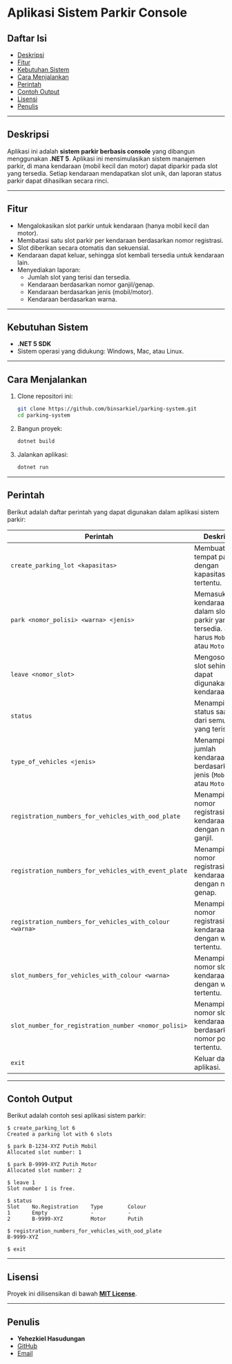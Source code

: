 # Aplikasi Sistem Parkir Console

## Daftar Isi
- [Deskripsi](#deskripsi)
- [Fitur](#fitur)
- [Kebutuhan Sistem](#kebutuhan-sistem)
- [Cara Menjalankan](#cara-menjalankan)
- [Perintah](#perintah)
- [Contoh Output](#contoh-output)
- [Lisensi](#lisensi)
- [Penulis](#penulis)

---

## Deskripsi
Aplikasi ini adalah **sistem parkir berbasis console** yang dibangun menggunakan **.NET 5**. Aplikasi ini mensimulasikan sistem manajemen parkir, di mana kendaraan (mobil kecil dan motor) dapat diparkir pada slot yang tersedia. Setiap kendaraan mendapatkan slot unik, dan laporan status parkir dapat dihasilkan secara rinci.

---

## Fitur
- Mengalokasikan slot parkir untuk kendaraan (hanya mobil kecil dan motor).
- Membatasi satu slot parkir per kendaraan berdasarkan nomor registrasi.
- Slot diberikan secara otomatis dan sekuensial.
- Kendaraan dapat keluar, sehingga slot kembali tersedia untuk kendaraan lain.
- Menyediakan laporan:
  - Jumlah slot yang terisi dan tersedia.
  - Kendaraan berdasarkan nomor ganjil/genap.
  - Kendaraan berdasarkan jenis (mobil/motor).
  - Kendaraan berdasarkan warna.

---

## Kebutuhan Sistem
- **.NET 5 SDK**
- Sistem operasi yang didukung: Windows, Mac, atau Linux.

---

## Cara Menjalankan
1. Clone repositori ini:
   ```bash
   git clone https://github.com/binsarkiel/parking-system.git
   cd parking-system
   ```

2. Bangun proyek:
   ```bash
   dotnet build
   ```

3. Jalankan aplikasi:
   ```bash
   dotnet run
   ```

---

## Perintah
Berikut adalah daftar perintah yang dapat digunakan dalam aplikasi sistem parkir:

| Perintah                                     | Deskripsi                                                                 |
|---------------------------------------------|---------------------------------------------------------------------------|
| `create_parking_lot <kapasitas>`            | Membuat tempat parkir dengan kapasitas tertentu.                         |
| `park <nomor_polisi> <warna> <jenis>`       | Memasukkan kendaraan ke dalam slot parkir yang tersedia. Jenis harus `Mobil` atau `Motor`. |
| `leave <nomor_slot>`                        | Mengosongkan slot sehingga dapat digunakan kendaraan lain.               |
| `status`                                    | Menampilkan status saat ini dari semua slot yang terisi.                 |
| `type_of_vehicles <jenis>`                  | Menampilkan jumlah kendaraan berdasarkan jenis (`Mobil` atau `Motor`).   |
| `registration_numbers_for_vehicles_with_ood_plate` | Menampilkan nomor registrasi kendaraan dengan nomor ganjil.              |
| `registration_numbers_for_vehicles_with_event_plate` | Menampilkan nomor registrasi kendaraan dengan nomor genap.               |
| `registration_numbers_for_vehicles_with_colour <warna>` | Menampilkan nomor registrasi kendaraan dengan warna tertentu.            |
| `slot_numbers_for_vehicles_with_colour <warna>` | Menampilkan nomor slot kendaraan dengan warna tertentu.                  |
| `slot_number_for_registration_number <nomor_polisi>` | Menampilkan nomor slot kendaraan berdasarkan nomor polisi tertentu.      |
| `exit`                                      | Keluar dari aplikasi.                                                    |

---

## Contoh Output
Berikut adalah contoh sesi aplikasi sistem parkir:

```plaintext
$ create_parking_lot 6
Created a parking lot with 6 slots

$ park B-1234-XYZ Putih Mobil
Allocated slot number: 1

$ park B-9999-XYZ Putih Motor
Allocated slot number: 2

$ leave 1
Slot number 1 is free.

$ status
Slot    No.Registration    Type        Colour
1       Empty              -           -
2       B-9999-XYZ         Motor       Putih

$ registration_numbers_for_vehicles_with_ood_plate
B-9999-XYZ

$ exit
```

---

## Lisensi
Proyek ini dilisensikan di bawah **[MIT License](LICENSE)**.

---

## Penulis
- **Yehezkiel Hasudungan**
- [GitHub](https://github.com/binsarkiel)
- [Email](mailto:binsarkiel@gmail.com)

